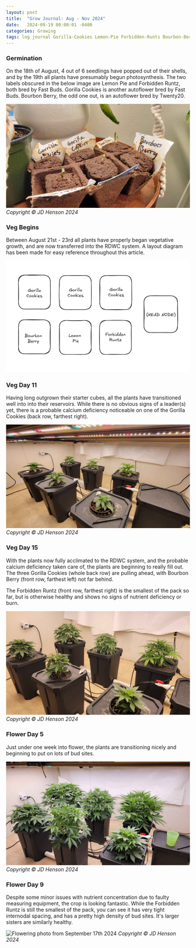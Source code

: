 ```yaml
---
layout: post
title:  "Grow Journal: Aug - Nov 2024"
date:   2024-09-19 00:00:01 -0400
categories: Growing
tags: log journal Gorilla-Cookies Lemon-Pie Forbidden-Runts Bourbon-Berry FastBuds Twenty20 General-Hydroponics Botanicare DWC RDWC
---
```


### Germination

On the 18th of August, 4 out of 6 seedlings have popped out of their shells, and by the 19th all plants have presumably begun photosynthesis. The two labels obscured in the below image are Lemon Pie and Forbidden Runtz, both bred by Fast Buds. Gorilla Cookies is another autoflower bred by Fast Buds. Bourbon Berry, the odd one out, is an autoflower bred by Twenty20.

![Seedling photo from August 18th 2024](https://raw.githubusercontent.com/jdelvin-admin/jdelvin-admin.github.io/refs/heads/main/assets/img/photos/2024-08-18.jpg) *Copyright ©️ JD Henson 2024*

### Veg Begins

Between August 21st - 23rd all plants have properly began vegetative growth, and are now transferred into the RDWC system. A layout diagram has been made for easy reference throughout this article.

![Diagram visualizing the layout of different cannabis strains in the AU24 batch.](https://raw.githubusercontent.com/jdelvin-admin/jdelvin-admin.github.io/refs/heads/main/assets/img/photos/2024-09-03-diagram.png)

### Veg Day 11

Having long outgrown their starter cubes, all the plants have transitioned well into into their reservoirs. While there is no obvious signs of a leader(s) yet, there is a probable calcium deficiency noticeable on one of the Gorilla Cookies (back row, farthest right). 

![Vegetative photo from September 3rd 2024](https://raw.githubusercontent.com/jdelvin-admin/jdelvin-admin.github.io/refs/heads/main/assets/img/photos/2024-09-03.jpg) *Copyright ©️ JD Henson 2024*

### Veg Day 15

With the plants now fully acclimated to the RDWC system, and the probable calcium deficiency taken care of, the plants are beginning to really fill out. The three Gorilla Cookies (whole back row) are pulling ahead, with Bourbon Berry (front row, farthest left) not far behind. 

The Forbidden Runtz (front row, farthest right) is the smallest of the pack so far, but is otherwise healthy and shows no signs of nutrient deficiency or burn.

![Vegetative photo from September 7th 2024](https://raw.githubusercontent.com/jdelvin-admin/jdelvin-admin.github.io/refs/heads/main/assets/img/photos/2024-09-07.jpg) *Copyright ©️ JD Henson 2024*

### Flower Day 5

Just under one week into flower, the plants are transitioning nicely and beginning to put on lots of bud sites.

![Flowering photo from September 13th 2024](https://raw.githubusercontent.com/jdelvin-admin/jdelvin-admin.github.io/refs/heads/main/assets/img/photos/2024-09-13.jpg) *Copyright ©️ JD Henson 2024*

### Flower Day 9

Despite some minor issues with nutrient concentration due to faulty measuring equipment, the crop is looking fantastic. While the Forbidden Runtz is still the smallest of the pack, you can see it has very tight internodal spacing, and has a pretty high density of bud sites. It's larger sisters are similarly healthy.

![Flowering photo from September 17th 2024](https://raw.githubusercontent.com/jdelvin-admin/jdelvin-admin.github.io/refs/heads/main/assets/img/photos/2024-09-17.png) *Copyright ©️ JD Henson 2024*